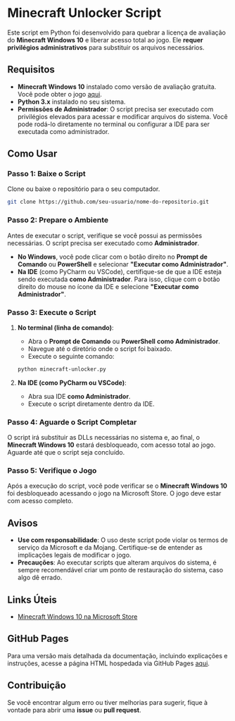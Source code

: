 
# Minecraft Unlocker Script

Este script em Python foi desenvolvido para quebrar a licença de avaliação do **Minecraft Windows 10** e liberar acesso total ao jogo. Ele **requer privilégios administrativos** para substituir os arquivos necessários.

## Requisitos

- **Minecraft Windows 10** instalado como versão de avaliação gratuita. Você pode obter o jogo [aqui](https://apps.microsoft.com/detail/9NBLGGH2JHXJ?hl=pt-br&gl=US&ocid=pdpshare).
- **Python 3.x** instalado no seu sistema.
- **Permissões de Administrador**: O script precisa ser executado com privilégios elevados para acessar e modificar arquivos do sistema. Você pode rodá-lo diretamente no terminal ou configurar a IDE para ser executada como administrador.

## Como Usar

### Passo 1: Baixe o Script

Clone ou baixe o repositório para o seu computador.

```bash
git clone https://github.com/seu-usuario/nome-do-repositorio.git
```

### Passo 2: Prepare o Ambiente

Antes de executar o script, verifique se você possui as permissões necessárias. O script precisa ser executado como **Administrador**.

- **No Windows**, você pode clicar com o botão direito no **Prompt de Comando** ou **PowerShell** e selecionar **"Executar como Administrador"**.
- **Na IDE** (como PyCharm ou VSCode), certifique-se de que a IDE esteja sendo executada **como Administrador**. Para isso, clique com o botão direito do mouse no ícone da IDE e selecione **"Executar como Administrador"**.

### Passo 3: Execute o Script

1. **No terminal (linha de comando)**:
   - Abra o **Prompt de Comando** ou **PowerShell** **como Administrador**.
   - Navegue até o diretório onde o script foi baixado.
   - Execute o seguinte comando:

   ```bash
   python minecraft-unlocker.py
   ```

2. **Na IDE (como PyCharm ou VSCode)**:
   - Abra sua IDE **como Administrador**.
   - Execute o script diretamente dentro da IDE.

### Passo 4: Aguarde o Script Completar

O script irá substituir as DLLs necessárias no sistema e, ao final, o **Minecraft Windows 10** estará desbloqueado, com acesso total ao jogo. Aguarde até que o script seja concluído.

### Passo 5: Verifique o Jogo

Após a execução do script, você pode verificar se o **Minecraft Windows 10** foi desbloqueado acessando o jogo na Microsoft Store. O jogo deve estar com acesso completo.

## Avisos

- **Use com responsabilidade**: O uso deste script pode violar os termos de serviço da Microsoft e da Mojang. Certifique-se de entender as implicações legais de modificar o jogo.
- **Precauções**: Ao executar scripts que alteram arquivos do sistema, é sempre recomendável criar um ponto de restauração do sistema, caso algo dê errado.

## Links Úteis

- [Minecraft Windows 10 na Microsoft Store](https://apps.microsoft.com/detail/9NBLGGH2JHXJ?hl=pt-br&gl=US&ocid=pdpshare)

## GitHub Pages

Para uma versão mais detalhada da documentação, incluindo explicações e instruções, acesse a página HTML hospedada via GitHub Pages [aqui](https://seu-usuario.github.io/nome-do-repositorio/).

## Contribuição

Se você encontrar algum erro ou tiver melhorias para sugerir, fique à vontade para abrir uma **issue** ou **pull request**.
